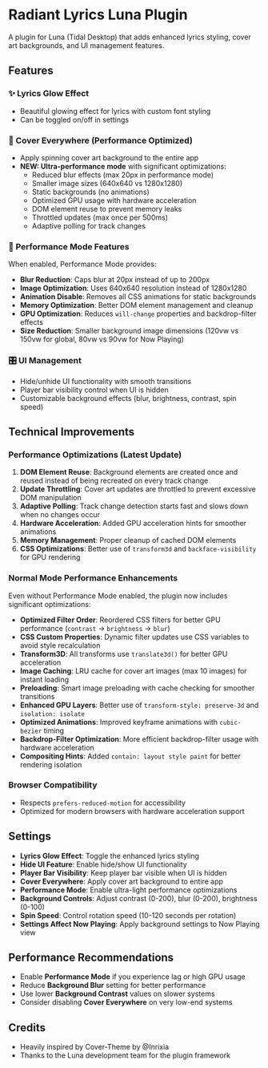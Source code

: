 # Radiant Lyrics Luna Plugin

A plugin for Luna (Tidal Desktop) that adds enhanced lyrics styling, cover art backgrounds, and UI management features.

## Features

### ✨ Lyrics Glow Effect
- Beautiful glowing effect for lyrics with custom font styling
- Can be toggled on/off in settings

### 🎨 Cover Everywhere (Performance Optimized)
- Apply spinning cover art background to the entire app
- **NEW: Ultra-performance mode** with significant optimizations:
  - Reduced blur effects (max 20px in performance mode)
  - Smaller image sizes (640x640 vs 1280x1280)
  - Static backgrounds (no animations)
  - Optimized GPU usage with hardware acceleration
  - DOM element reuse to prevent memory leaks
  - Throttled updates (max once per 500ms)
  - Adaptive polling for track changes

### 🔧 Performance Mode Features
When enabled, Performance Mode provides:
- **Blur Reduction**: Caps blur at 20px instead of up to 200px
- **Image Optimization**: Uses 640x640 resolution instead of 1280x1280
- **Animation Disable**: Removes all CSS animations for static backgrounds  
- **Memory Optimization**: Better DOM element management and cleanup
- **GPU Optimization**: Reduces `will-change` properties and backdrop-filter effects
- **Size Reduction**: Smaller background image dimensions (120vw vs 150vw for global, 80vw vs 90vw for Now Playing)

### 🎛️ UI Management
- Hide/unhide UI functionality with smooth transitions
- Player bar visibility control when UI is hidden
- Customizable background effects (blur, brightness, contrast, spin speed)

## Technical Improvements

### Performance Optimizations (Latest Update)
1. **DOM Element Reuse**: Background elements are created once and reused instead of being recreated on every track change
2. **Update Throttling**: Cover art updates are throttled to prevent excessive DOM manipulation
3. **Adaptive Polling**: Track change detection starts fast and slows down when no changes occur
4. **Hardware Acceleration**: Added GPU acceleration hints for smoother animations
5. **Memory Management**: Proper cleanup of cached DOM elements
6. **CSS Optimizations**: Better use of `transform3d` and `backface-visibility` for GPU rendering

### Normal Mode Performance Enhancements
Even without Performance Mode enabled, the plugin now includes significant optimizations:
- **Optimized Filter Order**: Reordered CSS filters for better GPU performance (`contrast` → `brightness` → `blur`)
- **CSS Custom Properties**: Dynamic filter updates use CSS variables to avoid style recalculation
- **Transform3D**: All transforms use `translate3d()` for better GPU acceleration
- **Image Caching**: LRU cache for cover art images (max 10 images) for instant loading
- **Preloading**: Smart image preloading with cache checking for smoother transitions
- **Enhanced GPU Layers**: Better use of `transform-style: preserve-3d` and `isolation: isolate`
- **Optimized Animations**: Improved keyframe animations with `cubic-bezier` timing
- **Backdrop-Filter Optimization**: More efficient backdrop-filter usage with hardware acceleration
- **Compositing Hints**: Added `contain: layout style paint` for better rendering isolation

### Browser Compatibility
- Respects `prefers-reduced-motion` for accessibility
- Optimized for modern browsers with hardware acceleration support

## Settings

- **Lyrics Glow Effect**: Toggle the enhanced lyrics styling
- **Hide UI Feature**: Enable hide/show UI functionality
- **Player Bar Visibility**: Keep player bar visible when UI is hidden
- **Cover Everywhere**: Apply cover art background to entire app
- **Performance Mode**: Enable ultra-light performance optimizations
- **Background Controls**: Adjust contrast (0-200), blur (0-200), brightness (0-100)
- **Spin Speed**: Control rotation speed (10-120 seconds per rotation)
- **Settings Affect Now Playing**: Apply background settings to Now Playing view

## Performance Recommendations

- Enable **Performance Mode** if you experience lag or high GPU usage
- Reduce **Background Blur** setting for better performance
- Use lower **Background Contrast** values on slower systems
- Consider disabling **Cover Everywhere** on very low-end systems

## Credits

- Heavily inspired by Cover-Theme by @Inrixia
- Thanks to the Luna development team for the plugin framework 